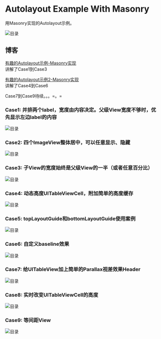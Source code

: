 # Autolayout Example With Masonry
用Masonry实现的Autolayout示例。

![目录](http://7nj2iz.com1.z0.glb.clouddn.com/github_autolayout_example_with_masonry_09.png?imageView2/0/w/480/q/100)

## 博客
[有趣的Autolayout示例-Masonry实现](http://tutuge.me/2015/05/23/autolayout-example-with-masonry/)  
讲解了Case1到Case3

[有趣的Autolayout示例2-Masonry实现](http://tutuge.me/2015/08/08/autolayout-example-with-masonry2/)  
讲解了Case4到Case6

Case7到Case9待续。。。=。=

### Case1: 并排两个label，宽度由内容决定。父级View宽度不够时，优先显示左边label的内容

![目录](http://7nj2iz.com1.z0.glb.clouddn.com/github_autolayout_example_with_masonry_02.png?imageView2/0/w/480/q/100)

### Case2: 四个ImageView整体居中，可以任意显示、隐藏

![目录](http://7nj2iz.com1.z0.glb.clouddn.com/github_autolayout_example_with_masonry_03.png?imageView2/0/w/480/q/100)

### Case3: 子View的宽度始终是父级View的一半（或者任意百分比）

![目录](http://7nj2iz.com1.z0.glb.clouddn.com/github_autolayout_example_with_masonry_04.png?imageView2/0/w/480/q/100)

### Case4: 动态高度UITableViewCell，附加简单的高度缓存

![目录](http://7nj2iz.com1.z0.glb.clouddn.com/github_autolayout_example_with_masonry_05.png?imageView2/0/w/480/q/100)

### Case5: topLayoutGuide和bottomLayoutGuide使用案例

![目录](http://7nj2iz.com1.z0.glb.clouddn.com/github_autolayout_example_with_masonry_06.png?imageView2/0/w/480/q/100)

### Case6: 自定义baseline效果

![目录](http://7nj2iz.com1.z0.glb.clouddn.com/github_autolayout_example_with_masonry_07.png?imageView2/0/w/480/q/100)

### Case7: 给UITableView加上简单的Parallax视差效果Header

![目录](http://7nj2iz.com1.z0.glb.clouddn.com/github_autolayout_example_with_masonry_08.png?imageView2/0/w/480/q/100)

### Case8: 实时改变UITableViewCell的高度

![目录](http://7nj2iz.com1.z0.glb.clouddn.com/github_autolayout_example_with_masonry_10.png?imageView2/0/w/480/q/100)

### Case9: 等间距View

![目录](http://7nj2iz.com1.z0.glb.clouddn.com/github_autolayout_example_with_masonry_11.png?imageView2/0/w/480/q/100)